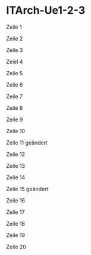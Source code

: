 # ITArch-Ue1-2-3
Zeile 1

Zeile 2 

Zeile 3

Zeiel 4 

Zeile 5

Zeile 6

Zeile 7 

Zeile 8 

Zeile 9 

Zeile 10 

Zeile 11 geändert

Zeile 12

Zeile 13 

Zeile 14

Zeile 15 geändert

Zeile 16

Zeile 17

Zeile 18

Zeile 19

Zeile 20
